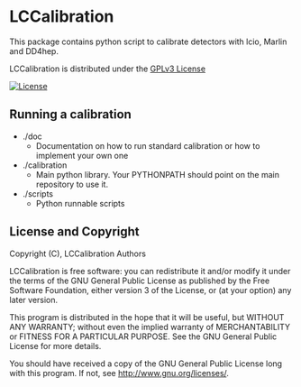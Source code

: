 # LCCalibration

This package contains python script to calibrate detectors with lcio, Marlin and DD4hep.

LCCalibration is distributed under the [GPLv3 License](http://www.gnu.org/licenses/gpl-3.0.en.html)

[![License](https://www.gnu.org/graphics/gplv3-127x51.png)](https://www.gnu.org/licenses/gpl-3.0.en.html)

## Running a calibration

- ./doc
   - Documentation on how to run standard calibration or how to implement your own one
- ./calibration
   - Main python library. Your PYTHONPATH should point on the main repository to use it.
- ./scripts
   - Python runnable scripts

## License and Copyright
Copyright (C), LCCalibration Authors

LCCalibration is free software: you can redistribute it and/or modify it under the terms of the GNU General Public License as published by the Free Software Foundation, either version 3 of the License, or (at your option) any later version.

This program is distributed in the hope that it will be useful, but WITHOUT ANY WARRANTY; without even the implied warranty of MERCHANTABILITY or FITNESS FOR A PARTICULAR PURPOSE.  See the GNU General Public License for more details.

You should have received a copy of the GNU General Public License long with this program.  If not, see <http://www.gnu.org/licenses/>.
